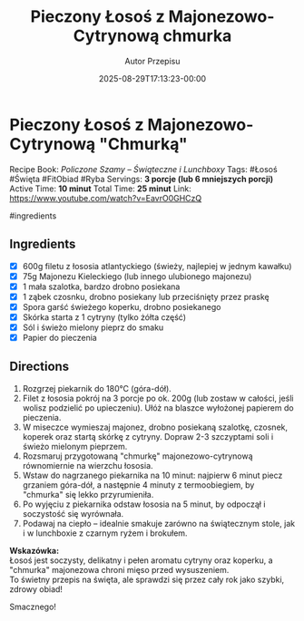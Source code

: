 ﻿---
draft: true
title: "Pieczony Łosoś z Majonezowo-Cytrynową chmurka"
author: "Autor Przepisu"
recipe_image: images/recipe-headers/default.jpg
date: 2025-08-29T17:13:23-00:00
categories: ["do-kategoryzacji"]
tags: ["draft"]
tagline: "Przepis do sformatowania"
servings: 4
prep_time: 15
cook: true
cook_time: 30
calories: 300
protein: 20
fat: 10
carbohydrate: 25
---
# Pieczony Łosoś z Majonezowo-Cytrynową "Chmurką"

Recipe Book: *Policzone Szamy – Świąteczne i Lunchboxy*
Tags: #Łosoś #Święta #FitObiad #Ryba 
Servings: **3 porcje (lub 6 mniejszych porcji)**
Active Time: **10 minut**
Total Time: **25 minut**
Link: https://www.youtube.com/watch?v=EavrO0GHCzQ

#ingredients 
## Ingredients
- [x] 600g filetu z łososia atlantyckiego (świeży, najlepiej w jednym kawałku)
- [x] 75g Majonezu Kieleckiego (lub innego ulubionego majonezu)
- [x] 1 mała szalotka, bardzo drobno posiekana
- [x] 1 ząbek czosnku, drobno posiekany lub przeciśnięty przez praskę
- [x] Spora garść świeżego koperku, drobno posiekanego
- [x] Skórka starta z 1 cytryny (tylko żółta część)
- [x] Sól i świeżo mielony pieprz do smaku
- [x] Papier do pieczenia

## Directions
1. Rozgrzej piekarnik do 180°C (góra-dół).
2. Filet z łososia pokrój na 3 porcje po ok. 200g (lub zostaw w całości, jeśli wolisz podzielić po upieczeniu). Ułóż na blaszce wyłożonej papierem do pieczenia.
3. W miseczce wymieszaj majonez, drobno posiekaną szalotkę, czosnek, koperek oraz startą skórkę z cytryny. Dopraw 2-3 szczyptami soli i świeżo mielonym pieprzem.
4. Rozsmaruj przygotowaną "chmurkę" majonezowo-cytrynową równomiernie na wierzchu łososia.
5. Wstaw do nagrzanego piekarnika na 10 minut: najpierw 6 minut piecz grzaniem góra-dół, a następnie 4 minuty z termoobiegiem, by "chmurka" się lekko przyrumieniła.
6. Po wyjęciu z piekarnika odstaw łososia na 5 minut, by odpoczął i soczystość się wyrównała.
7. Podawaj na ciepło – idealnie smakuje zarówno na świątecznym stole, jak i w lunchboxie z czarnym ryżem i brokułem.

**Wskazówka:**  
Łosoś jest soczysty, delikatny i pełen aromatu cytryny oraz koperku, a "chmurka" majonezowa chroni mięso przed wysuszeniem.  
To świetny przepis na święta, ale sprawdzi się przez cały rok jako szybki, zdrowy obiad!

Smacznego!
